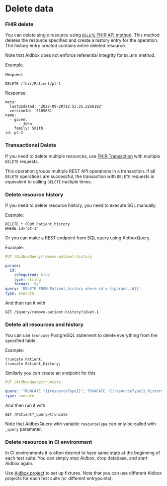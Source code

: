 # Delete data

### FHIR delete

You can delete single resource using [`DELETE` FHIR API method](../api-1/api/crud-1/delete.md). This method deletes the resource specified and create a history entry for the operation. The history entry created contains entire deleted resource.

Note that Aidbox does not enforce referential integrity for `DELETE` method.

Example.

Request:

```
DELETE /fhir/Patient/pt-1
```

Response:

```
meta:
  lastUpdated: '2022-09-20T12:55:25.226619Z'
  versionId: '5169631'
name:
  - given:
      - John
    family: Smith
id: pt-2
```

### Transactional Delete

If you need to delete multiple resources, use [FHIR Transaction](../api-1/transaction.md) with multiple `DELETE` requests.

This operation groups multiple REST API operations in a transaction. If all `DELETE` operations are successful, the transaction with `DELETE` requests is equivalent to calling `DELETE` multiple times.

### Delete resource history

If you need to delete resource history, you need to execute SQL manually.

Example:

```
DELETE * FROM Patient_history
WHERE id='pt-1'
```

Or you can make a REST endpoint from SQL query using AidboxQuery.

Example:

```yaml
PUT /AidboxQuery/remove-patient-history

params:
  id:
    isRequired: true
    type: string
    format: '%s'
query: 'DELETE FROM Patient_history where id = {{params.id}}'
type: execute
```

And then run it with

```
GET /$query/remove-patient-history?id=pt-1
```

### Delete all resources and history

You can use `truncate` PostgreSQL statement to delete everything from the specified table.

Example:

```
truncate Patient;
truncate Patient_history;
```

Similarly you can create an endpoint for this

```yaml
PUT /AidboxQuery/truncate

query: 'TRUNCATE "{{resourceType}}"; TRUNCATE "{{resourceType}}_history"'
type: execute
```

And then run it with

```
GET /Patient?_query=truncate
```

Note that AidboxQuery with variable `resourceType` can only be called with `_query` parameter.

### Delete resources in CI environment

In CI environments it is often desired to have same state at the beginning of each test suite. You can simply stop Aidbox, drop database, and start Aidbox again.

Use [Aidbox project](../reference/configuration/aidbox-project.md) to set up fixtures. Note that you can use different Aidbox projects for each test suite (or different entrypoints).
